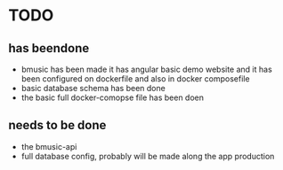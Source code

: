 # TODO

## has beendone

- bmusic has been made it has angular basic demo website and it has been configured on dockerfile and also in docker composefile
- basic database schema has been done
- the basic full docker-comopse file has been doen

## needs to be done

- the bmusic-api
- full database config, probably will be made along the app production
